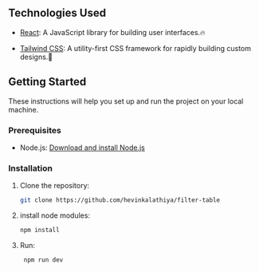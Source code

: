 
## Technologies Used


- [React](https://reactjs.org/): A JavaScript library for building user interfaces.🔥

- [Tailwind CSS](https://tailwindcss.com/): A utility-first CSS framework for rapidly building custom designs.🐊


## Getting Started

These instructions will help you set up and run the project on your local machine.

### Prerequisites

- Node.js: [Download and install Node.js](https://nodejs.org/)

### Installation

1. Clone the repository:

   ```bash
   git clone https://github.com/hevinkalathiya/filter-table
   ```

2. install node modules:

   ```bash
   npm install
   ```

3. Run:

   ```bash
    npm run dev
   ```
